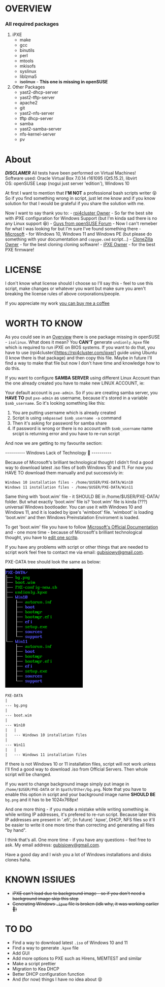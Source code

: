 # OVERVIEW
### All required packages
1. iPXE
	- make
	- gcc
	- binutils
	- perl
	- mtools
	- mkisofs
	- syslinux
	- liblzma5
	- ~~isolinux~~ - **This one is missing in openSUSE**
2. Other Packages
	- yast2-dhcp-server 
	- yast2-tftp-server 
	- apache2 
	- git 
	- yast2-nfs-server 
	- tftp dhcp-server 
	- samba 
	- yast2-samba-server 
	- nfs-kernel-server 
	- pv

# About
***DISCLAMER*** All tests have been performed on Virtual Machines!  
Software used: Oracle Virtual Box 7.0.14 r161095 (Qt5.15.2), libvirt  
OS: openSUSE Leap (nogui just server 'edition'), Windows 10  


At first I want to mention that **I'M NOT** a professional bash scripts writer 😝 So if you find something wrong in script, just let me know and if you know solution for that I would be grateful if you share the solution with me.

Now I want to say thank you to:
	- [rpi4cluster Owner](https://rpi4cluster.com/) - So far the best site with iPXE configuration for Windows Support (but I'm kinda sad there is no any Linux support 😆)
	- [Guys from openSUSE Forum](https://forums.opensuse.org/) - Now I can't remeber for what I was looking for but I'm sure I've found something there
	- [Microsoft](https://www.microsoft.com) - for Windows 10, Windows 11 and Windows PE (but please do something with your documentation and `copype.cmd` script...)
	- [CloneZilla Owner](https://clonezilla.org/) - for the best cloning cloning software!
	- [iPXE Owner](ipxe.org) - for the best PXE firmware!

# LICENSE
I don't know what license should I choose so I'll say this - feel to use this script, make changes or whatever you want but make sure you aren't breaking the license rules of above corporations/people.

If you appreciate my work [you can buy me a coffee](https://help.buymeacoffee.com/en/)

# WORTH TO KNOW

As you could see in an [Overview](#overview) there is one package missing in openSUSE - `isolinux`. What does it mean? You **CAN'T** generate `undionly.kpxe` file which is required to run iPXE on BIOS systems. If you want to do that, you have to use (rpi4cluster)[https://rpi4cluster.com/ipxe/] guide using Ubuntu (I know there is that package) and then copy this file. Maybe in future I'll find a way to make that file but now I don't have time and knowledge how to do this.

If you want to configure **SAMBA SERVER** using different Linux Account than the one already created you have to make new LINUX ACCOUNT, ie:

Your default account is `pxe-admin`. So if you are creating samba server, you **HAVE TO** put `pxe-admin` as username, because it's stored in a variable `$smb_username`. So it's looking something like this:

1. You are putting username which is already created
2. Script is using `smbpasswd $smb_username -a` command
3. Then it's asking for password for samba share
4. If password is wrong or there is no account with `$smb_username` name srcipt is returning error and you have to re-run script

And now we are getting to my favourite section:

---------- Windows Lack of Technology 🤣 ----------

Because of Microsoft's brilliant technological thought I didn't find a good way to download latest .iso files of both Windows 10 and 11. For now you HAVE TO download them manually and put successivly in:

	Windows 10 installation files - /home/$USER/PXE-DATA/Win10
	Windows 11 installation files - /home/$USER/PXE-DATA/Win11

Same thing with 'boot.wim' file - it SHOULD BE in /home/$USER/PXE-DATA/ folder. But what exactly 'boot.wim' file is? 
'boot.wim' file is kinda (???) universal Windows bootloader. You can use it with Windows 10 and Windows 11, and it is loaded by ipxe's 'wimboot' file. 'wimboot' is loading 'boot.wim' and then Windows Preinstalation Enviroment is loaded.

To get 'boot.wim' file you have to follow [Microsoft's Official Documentation](https://learn.microsoft.com/pl-pl/windows-hardware/manufacture/desktop/download-winpe--windows-pe?view=windows-11) and - one more time - because of Microsoft's brilliant technological thought, you have to [edit one scritp](https://777notes.wordpress.com/2013/10/21/winpe-the-following-processor-architecture-was-not-found-amd64/).

If you have any problems with script or other things that are needed to script work feel free to contact me via email: gubisiowy@gmail.com.

PXE-DATA tree should look the same as below:

![PXE-DATA TREE](image-1.png)
```
PXE-DATA
|
--- bg.png
|
--- boot.wim
|
--- Win10
|   |
|   --- Windows 10 installation files
|
--- Win11
|   |
|   --- Windows 11 installation files
```
If there is not Windows 10 or 11 installation files, script will not work unless I'll find a good way to download .iso from Official Servers. Then whole script will be changed.

If you want to change background image simply put image in `/home/$USER/PXE-DATA` or in `$path/Other/bg.png`. Note that you have to enable this option in script and your background image name **SHOULD BE** `bg.png` and it has to be 1024x768px!

And one more thing - if you made a mistake while writing something ie. while writing IP addresses, it's prefered to re-run script. Because later this IP addresses are present in '.efi', (in future) '.kpxe', DHCP, NFS files so it'll be easier to write it one more time than correcting and generating all files "by hand".

I think that's all. One more time - if you have any questions - feel free to ask. My email address: gubisiowy@gmail.com.

Have a good day and I wish you a lot of Windows installations and disks clones haha.

# KNOWN ISSIUES
- ~~iPXE can't load due to background image - so if you don't need a background image skip this step~~
- ~~Generating Windows `.ipxe` file is broken (idk why, it was working earlier 🤔)~~

# TO DO
- Find a way to download latest `.iso` of Windows 10 and 11
- Find a way to generate `.kpxe` file
- Add GUI
- Add more options to PXE such as Hirens, MEMTEST and similar
- Make a script prettier
- Migration to Kea DHCP
- Better DHCP configuration function
- And (for now) things I have no idea about 😝
